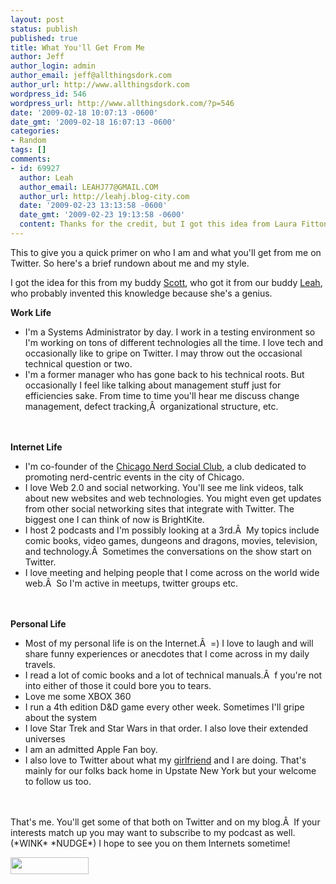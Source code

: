 ```yaml
---
layout: post
status: publish
published: true
title: What You'll Get From Me
author: Jeff
author_login: admin
author_email: jeff@allthingsdork.com
author_url: http://www.allthingsdork.com
wordpress_id: 546
wordpress_url: http://www.allthingsdork.com/?p=546
date: '2009-02-18 10:07:13 -0600'
date_gmt: '2009-02-18 16:07:13 -0600'
categories:
- Random
tags: []
comments:
- id: 69927
  author: Leah
  author_email: LEAHJ77@GMAIL.COM
  author_url: http://leahj.blog-city.com
  date: '2009-02-23 13:13:58 -0600'
  date_gmt: '2009-02-23 19:13:58 -0600'
  content: Thanks for the credit, but I got this idea from Laura Fitton aka @pistachio.
---
```

<p>This to give you a quick primer on who I am and what you'll get from me on Twitter. So here's a brief rundown about me and my style.</p>
<p>I got the idea for this from my buddy <a href="http://www.twitter.com/scottFmurphy">Scott</a>, who got it from our buddy <a href="http://www.twitter.com/leahjones">Leah</a>, who probably invented this knowledge because she's a genius.</p>
<p><strong> Work Life</strong></p>
<ul>
<li>I'm a Systems Administrator by day. I work in a testing environment so I'm working on tons of different technologies all the time. I love tech and occasionally like to gripe on Twitter. I may throw out the occasional technical question or two.</li>
<li>I'm a former manager who has gone back to his technical roots. But occasionally I feel like talking about management stuff just for efficiencies sake. From time to time you'll hear me discuss change management, defect tracking,&Acirc;&nbsp; organizational structure, etc.</li><br />
</ul><br />
<strong>Internet Life</strong></p>
<ul>
<li>I'm co-founder of the <a href="http://www.chicagonerds.com" target="_blank">Chicago Nerd Social Club</a>, a club dedicated to promoting nerd-centric events in the city of Chicago.</li>
<li>I love Web 2.0 and social networking. You'll see me link videos, talk about new websites and web technologies. You might even get updates from other social networking sites that integrate with Twitter. The biggest one I can think of now is BrightKite.</li>
<li>I host 2 podcasts and I'm possibly looking at a 3rd.&Acirc;&nbsp; My topics include comic books, video games, dungeons and dragons, movies, television, and technology.&Acirc;&nbsp; Sometimes the conversations on the show start on Twitter.</li>
<li>I love meeting and helping people that I come across on the world wide web.&Acirc;&nbsp; So I'm active in meetups, twitter groups etc.</li><br />
</ul><br />
<strong>Personal Life</strong></p>
<ul>
<li>Most of my personal life is on the Internet.&Acirc;&nbsp; =) I love to laugh and will share funny experiences or anecdotes that I come across in my daily travels.</li>
<li>I read a lot of comic books and a lot of technical manuals.&Acirc;&nbsp; f you're not into either of those it could bore you to tears.</li>
<li>Love me some XBOX 360</li>
<li>I run a 4th edition D&amp;D game every other week. Sometimes I'll gripe about the system</li>
<li>I love Star Trek and Star Wars in that order. I also love their extended universes</li>
<li>I am an admitted Apple Fan boy.</li>
<li>I also love to Twitter about what my <a href="http://www.twitter.com/stefonee">girlfriend</a> and I are doing. That's mainly for our folks back home in Upstate New York but your welcome to follow us too.</li><br />
</ul><br />
That's me. You'll get some of that both on Twitter and on my blog.&Acirc;&nbsp; If your interests match up you may want to subscribe to my podcast as well. (*WINK* *NUDGE*) I hope to see you on them Internets sometime!</p>
<p><a href="http://phobos.apple.com/WebObjects/MZStore.woa/wa/viewPodcast?id=286853826 " target="_blank"><img class="alignnone size-medium wp-image-410" title="directorypreview_itunes_logo" src="http://www.allthingsdork.com/wp-content/uploads/2008/07/directorypreview_itunes_logo.png" alt="" width="125" height="27" /></a></p>
<p><a href="http://allthingsdork.libsyn.com/rss"><img class="alignnone size-medium wp-image-409" title="rss2" src="http://www.allthingsdork.com/wp-content/uploads/2008/07/rss2.gif" alt="" width="80" height="15" /></a></p>
